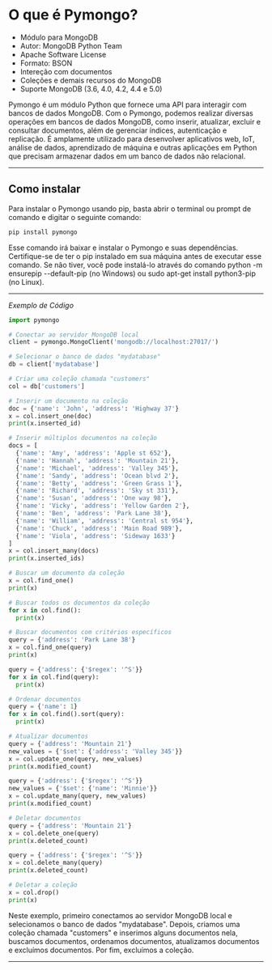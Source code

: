 # O que é Pymongo?

* Módulo para MongoDB
* Autor: MongoDB Python Team
* Apache Software License
* Formato: BSON
* Intereção com documentos
* Coleções e demais recursos do MongoDB
* Suporte MongoDB (3.6, 4.0, 4.2, 4.4 e 5.0)

Pymongo é um módulo Python que fornece uma API para interagir com bancos de dados MongoDB. Com o Pymongo, podemos realizar diversas operações em bancos de dados MongoDB, como inserir, atualizar, excluir e consultar documentos, além de gerenciar índices, autenticação e replicação. É amplamente utilizado para desenvolver aplicativos web, IoT, análise de dados, aprendizado de máquina e outras aplicações em Python que precisam armazenar dados em um banco de dados não relacional.

---

## Como instalar 

Para instalar o Pymongo usando pip, basta abrir o terminal ou prompt de comando e digitar o seguinte comando:

~~~cmd
pip install pymongo
~~~

Esse comando irá baixar e instalar o Pymongo e suas dependências. Certifique-se de ter o pip instalado em sua máquina antes de executar esse comando. Se não tiver, você pode instalá-lo através do comando python -m ensurepip --default-pip (no Windows) ou sudo apt-get install python3-pip (no Linux).

---
*Exemplo de Código*

~~~py
import pymongo

# Conectar ao servidor MongoDB local
client = pymongo.MongoClient('mongodb://localhost:27017/')

# Selecionar o banco de dados "mydatabase"
db = client['mydatabase']

# Criar uma coleção chamada "customers"
col = db['customers']

# Inserir um documento na coleção
doc = {'name': 'John', 'address': 'Highway 37'}
x = col.insert_one(doc)
print(x.inserted_id)

# Inserir múltiplos documentos na coleção
docs = [
  {'name': 'Amy', 'address': 'Apple st 652'},
  {'name': 'Hannah', 'address': 'Mountain 21'},
  {'name': 'Michael', 'address': 'Valley 345'},
  {'name': 'Sandy', 'address': 'Ocean blvd 2'},
  {'name': 'Betty', 'address': 'Green Grass 1'},
  {'name': 'Richard', 'address': 'Sky st 331'},
  {'name': 'Susan', 'address': 'One way 98'},
  {'name': 'Vicky', 'address': 'Yellow Garden 2'},
  {'name': 'Ben', 'address': 'Park Lane 38'},
  {'name': 'William', 'address': 'Central st 954'},
  {'name': 'Chuck', 'address': 'Main Road 989'},
  {'name': 'Viola', 'address': 'Sideway 1633'}
]
x = col.insert_many(docs)
print(x.inserted_ids)

# Buscar um documento da coleção
x = col.find_one()
print(x)

# Buscar todos os documentos da coleção
for x in col.find():
  print(x)

# Buscar documentos com critérios específicos
query = {'address': 'Park Lane 38'}
x = col.find_one(query)
print(x)

query = {'address': {'$regex': '^S'}}
for x in col.find(query):
  print(x)

# Ordenar documentos
query = {'name': 1}
for x in col.find().sort(query):
  print(x)

# Atualizar documentos
query = {'address': 'Mountain 21'}
new_values = {'$set': {'address': 'Valley 345'}}
x = col.update_one(query, new_values)
print(x.modified_count)

query = {'address': {'$regex': '^S'}}
new_values = {'$set': {'name': 'Minnie'}}
x = col.update_many(query, new_values)
print(x.modified_count)

# Deletar documentos
query = {'address': 'Mountain 21'}
x = col.delete_one(query)
print(x.deleted_count)

query = {'address': {'$regex': '^S'}}
x = col.delete_many(query)
print(x.deleted_count)

# Deletar a coleção
x = col.drop()
print(x)
~~~

Neste exemplo, primeiro conectamos ao servidor MongoDB local e selecionamos o banco de dados "mydatabase". Depois, criamos uma coleção chamada "customers" e inserimos alguns documentos nela, buscamos documentos, ordenamos documentos, atualizamos documentos e excluímos documentos. Por fim, excluímos a coleção.

---